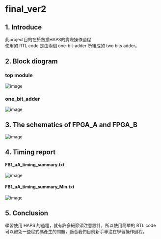 # final_ver2
## 1. Introduce
此project目的在於熟悉HAPS的實際操作過程 \
使用的 RTL code 是由兩個 one-bit-adder 所組成的 two bits adder。

## 2. Block diogram
### top module
![image](https://user-images.githubusercontent.com/57473132/233411849-518a28c0-48da-4519-8011-c29ea11acbea.png)
### one_bit_adder
![image](https://user-images.githubusercontent.com/57473132/233523374-79b8e7dd-a271-42ad-9bfd-1ac2c83dd608.png)
## 3. The schematics of FPGA_A and FPGA_B
![image](https://user-images.githubusercontent.com/57473132/233527976-37484ea2-df3c-442a-8688-591d1bbecf02.png)
## 4. Timing report
#### FB1_uA_timing_summary.txt
![image](https://user-images.githubusercontent.com/57473132/233534312-bfa64ec5-cd37-4010-b5ac-6f06f5341545.png)
#### FB1_uA_timing_summary_Min.txt
![image](https://user-images.githubusercontent.com/57473132/233534197-20af42b1-b9d8-4a50-9579-2bac9ed63bcd.png)

## 5. Conclusion
學習使用 HAPS 的過程，就有許多細節須注意設計，所以使用簡單的 RTL code 可以避免一些程式碼產生的問題，適合我們目前新手專注在學習操作過程。


